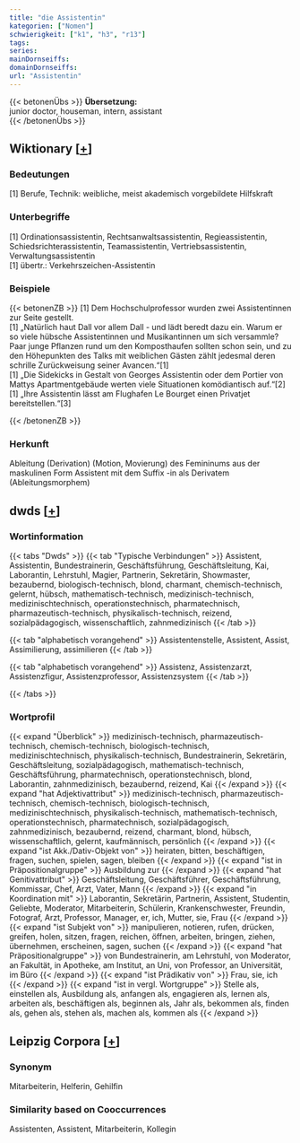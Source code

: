 ```yaml
---
title: "die Assistentin"
kategorien: ["Nomen"]
schwierigkeit: ["k1", "h3", "r13"]
tags:
series:
mainDornseiffs:
domainDornseiffs:
url: "Assistentin"
---
```


{{< betonenÜbs >}}
**Übersetzung:**  
junior doctor, houseman, intern, assistant  
{{< /betonenÜbs >}}

## Wiktionary [[+](https://de.wiktionary.org/wiki/Assistentin)]

### Bedeutungen
[1] Berufe, Technik: weibliche, meist akademisch vorgebildete Hilfskraft  

### Unterbegriffe
[1] Ordinationsassistentin, Rechtsanwaltsassistentin, Regieassistentin, Schiedsrichterassistentin, Teamassistentin, Vertriebsassistentin, Verwaltungsassistentin  
[1] übertr.: Verkehrszeichen-Assistentin  

### Beispiele
{{< betonenZB >}}
[1] Dem Hochschulprofessor wurden zwei Assistentinnen zur Seite gestellt.  
[1] „Natürlich haut Dall vor allem Dall - und lädt beredt dazu ein. Warum er so viele hübsche Assistentinnen und Musikantinnen um sich versammle? Paar junge Pflanzen rund um den Komposthaufen sollten schon sein, und zu den Höhepunkten des Talks mit weiblichen Gästen zählt jedesmal deren schrille Zurückweisung seiner Avancen.“[1]  
[1] „Die Sidekicks in Gestalt von Georges Assistentin oder dem Portier von Mattys Apartmentgebäude werten viele Situationen komödiantisch auf.“[2]  
[1] „Ihre Assistentin lässt am Flughafen Le Bourget einen Privatjet bereitstellen.“[3]  

{{< /betonenZB >}}
### Herkunft
Ableitung (Derivation) (Motion, Movierung) des Femininums aus der maskulinen Form Assistent mit dem Suffix -in als Derivatem (Ableitungsmorphem)  



## dwds [[+](https://www.dwds.de/wb/Assistentin)]

### Wortinformation
{{< tabs "Dwds" >}}
{{< tab "Typische Verbindungen" >}}
Assistent, Assistentin, Bundestrainerin, Geschäftsführung, Geschäftsleitung, Kai, Laborantin, Lehrstuhl, Magier, Partnerin, Sekretärin, Showmaster, bezaubernd, biologisch-technisch, blond, charmant, chemisch-technisch, gelernt, hübsch, mathematisch-technisch, medizinisch-technisch, medizinischtechnisch, operationstechnisch, pharmatechnisch, pharmazeutisch-technisch, physikalisch-technisch, reizend, sozialpädagogisch, wissenschaftlich, zahnmedizinisch
{{< /tab >}}

{{< tab "alphabetisch vorangehend" >}}
Assistentenstelle, Assistent, Assist, Assimilierung, assimilieren
{{< /tab >}}

{{< tab "alphabetisch vorangehend" >}}
Assistenz, Assistenzarzt, Assistenzfigur, Assistenzprofessor, Assistenzsystem
{{< /tab >}}

{{< /tabs >}}

### Wortprofil
{{< expand "Überblick" >}} medizinisch-technisch, pharmazeutisch-technisch, chemisch-technisch, biologisch-technisch, medizinischtechnisch, physikalisch-technisch, Bundestrainerin, Sekretärin, Geschäftsleitung, sozialpädagogisch, mathematisch-technisch, Geschäftsführung, pharmatechnisch, operationstechnisch, blond, Laborantin, zahnmedizinisch, bezaubernd, reizend, Kai {{< /expand >}}
{{< expand "hat Adjektivattribut" >}} medizinisch-technisch, pharmazeutisch-technisch, chemisch-technisch, biologisch-technisch, medizinischtechnisch, physikalisch-technisch, mathematisch-technisch, operationstechnisch, pharmatechnisch, sozialpädagogisch, zahnmedizinisch, bezaubernd, reizend, charmant, blond, hübsch, wissenschaftlich, gelernt, kaufmännisch, persönlich {{< /expand >}}
{{< expand "ist Akk./Dativ-Objekt von" >}} heiraten, bitten, beschäftigen, fragen, suchen, spielen, sagen, bleiben {{< /expand >}}
{{< expand "ist in Präpositionalgruppe" >}} Ausbildung zur {{< /expand >}}
{{< expand "hat Genitivattribut" >}} Geschäftsleitung, Geschäftsführer, Geschäftsführung, Kommissar, Chef, Arzt, Vater, Mann {{< /expand >}}
{{< expand "in Koordination mit" >}} Laborantin, Sekretärin, Partnerin, Assistent, Studentin, Geliebte, Moderator, Mitarbeiterin, Schülerin, Krankenschwester, Freundin, Fotograf, Arzt, Professor, Manager, er, ich, Mutter, sie, Frau {{< /expand >}}
{{< expand "ist Subjekt von" >}} manipulieren, notieren, rufen, drücken, greifen, holen, sitzen, fragen, reichen, öffnen, arbeiten, bringen, ziehen, übernehmen, erscheinen, sagen, suchen {{< /expand >}}
{{< expand "hat Präpositionalgruppe" >}} von Bundestrainerin, am Lehrstuhl, von Moderator, an Fakultät, in Apotheke, am Institut, an Uni, von Professor, an Universität, im Büro {{< /expand >}}
{{< expand "ist Prädikativ von" >}} Frau, sie, ich {{< /expand >}}
{{< expand "ist in vergl. Wortgruppe" >}} Stelle als, einstellen als, Ausbildung als, anfangen als, engagieren als, lernen als, arbeiten als, beschäftigen als, beginnen als, Jahr als, bekommen als, finden als, gehen als, stehen als, machen als, kommen als {{< /expand >}}

## Leipzig Corpora [[+](https://corpora.uni-leipzig.de/en/res?word=Assistentin&corpusId=deu_newscrawl-public_2018)]


### Synonym
Mitarbeiterin, Helferin, Gehilfin


### Similarity based on Cooccurrences
Assistenten, Assistent, Mitarbeiterin, Kollegin

